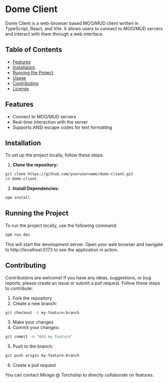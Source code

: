 # Dome Client

Dome Client is a web-browser based MOO/MUD client written in TypeScript, React, and Vite. It allows users to connect to MOO/MUD servers and interact with them through a web interface.

## Table of Contents

- [Features](#features)
- [Installation](#installation)
- [Running the Project](#running-the-project)
- [Usage](#usage)
- [Contributing](#contributing)
- [License](#license)

## Features

- Connect to MOO/MUD servers
- Real-time interaction with the server
- Supports ANSI escape codes for text formatting

## Installation

To set up the project locally, follow these steps:

1. **Clone the repository:**

  ```bash
  git clone https://github.com/yourusername/dome-client.git
  cd dome-client
  ```
   
2. **Install Dependencies:**
  ```bash
  npm install
  ```

## Running the Project

To run the project locally, use the following command:
  ```bash
  npm run dev
  ```

This will start the development server. Open your web browser and navigate to http://localhost:5173 to see the application in action.

## Contributing
Contributions are welcome! If you have any ideas, suggestions, or bug reports, please create an issue or submit a pull request. Follow these steps to contribute:

1. Fork the repository
2. Create a new branch:
  ```bash
  git checkout -b my-feature-branch
  ```
3. Make your changes
4. Commit your changes:
  ```bash
  git commit -m "Add my feature"
  ```
5. Push to the branch:
  ```bash
  git push origin my-feature-branch
  ```
6. Create a pull request

You can contact Mirage @ Torchship to directly collaborate on features.